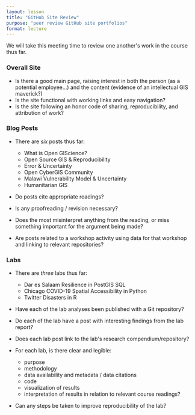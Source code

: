 ```yaml
---
layout: lesson
title: "GitHub Site Review"
purpose: "peer review GitHub site portfolios"
format: lecture
---
```


We will take this meeting time to review one another's work in the course thus far.

### Overall Site

- Is there a good main page, raising interest in both the person (as a potential employee…) and the content (evidence of an intellectual GIS maverick?)
- Is the site functional with working links and easy navigation?
- Is the site following an honor code of sharing, reproducibility, and attribution of work?

### Blog Posts

- There are *six* posts thus far:
  - What is Open GIScience?
  - Open Source GIS & Reproducibility
  - Error & Uncertainty
  - Open CyberGIS Community
  - Malawi Vulnerability Model & Uncertainty
  - Humanitarian GIS

- Do posts cite appropriate readings?
- Is any proofreading / revision necessary?
- Does the most misinterpret anything from the reading, or miss something important for the argument being made?
- Are posts related to a workshop activity using data for that workshop and linking to relevant repositories?

### Labs

- There are *three* labs thus far:
  - Dar es Salaam Resilience in PostGIS SQL
  - Chicago COVID-19 Spatial Accessibility in Python
  - Twitter Disasters in R

- Have each of the lab analyses been published with a Git repository?
- Do each of the lab have a post with interesting findings from the lab report?
- Does each lab post link to the lab's research compendium/repository?
- For each lab, is there clear and legible:
  - purpose
  - methodology
  - data availability and metadata / data citations
  - code
  - visualization of results
  - interpretation of results in relation to relevant course readings?
- Can any steps be taken to improve reproducibility of the lab?
